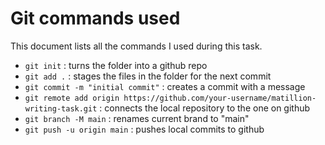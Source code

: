 # Git commands used

This document lists all the commands I used during this task.

- `git init` : turns the folder into a github repo
- `git add .` : stages the files in the folder for the next commit
- `git commit -m "initial commit"` : creates a commit with a message
- `git remote add origin https://github.com/your-username/matillion-writing-task.git` : connects the local repository to the one on github
- `git branch -M main` : renames current brand to "main"
- `git push -u origin main` : pushes local commits to github